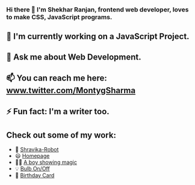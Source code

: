### Hi there 👋 I'm Shekhar Ranjan, frontend web developer, loves to make CSS, JavaScript programs.

## 🔭 I'm currently working on a **JavaScript Project**.

## 💬 Ask me about Web Development.

## 📫 You can reach me here: www.twitter.com/MontygSharma

## ⚡ Fun fact: I'm a writer too.

## Check out some of my work:

- 🤖 [Shravika-Robot](https://github.com/shekhar10feb/Project_Shravika)
- 😃 [Homepage](https://github.com/shekhar10feb/KetSwash-Homepage)
- 🧙‍♂️ [A boy showing magic](https://github.com/shekhar10feb/Jai_Mata_Di_Global)
- 💡 [Bulb On/Off](https://github.com/shekhar10feb/Bulb_On_Off)
- 🎁 [Birthday Card](https://github.com/shekhar10feb/Birthday-Card)
<!--
**shekhar10feb/shekhar10feb** is a ✨ _special_ ✨ repository because its `README.md` (this file) appears on your GitHub profile.

Here are some ideas to get you started:

- 🔭 I’m currently working on ...
- 🌱 I’m currently learning ...
- 👯 I’m looking to collaborate on ...
- 🤔 I’m looking for help with ...
- 💬 Ask me about ...
- 📫 How to reach me: ...
- 😄 Pronouns: ...
- ⚡ Fun fact: ...
-->
